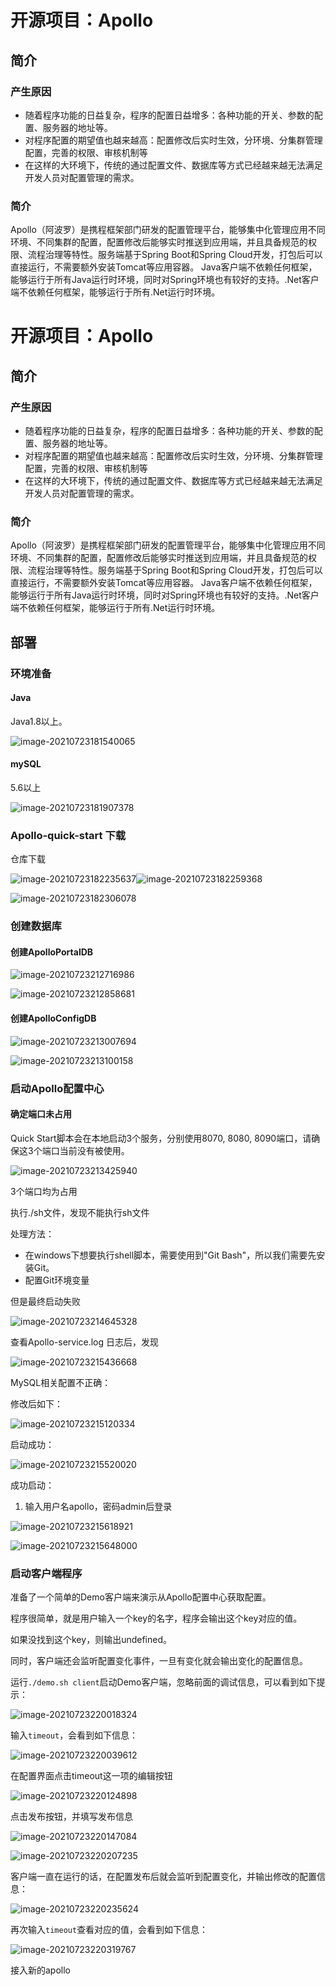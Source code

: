 # 开源项目：Apollo

## 简介

### 产生原因

* 随着程序功能的日益复杂，程序的配置日益增多：各种功能的开关、参数的配置、服务器的地址等。
* 对程序配置的期望值也越来越高：配置修改后实时生效，分环境、分集群管理配置，完善的权限、审核机制等
* 在这样的大环境下，传统的通过配置文件、数据库等方式已经越来越无法满足开发人员对配置管理的需求。

### 简介

 Apollo（阿波罗）是携程框架部门研发的配置管理平台，能够集中化管理应用不同环境、不同集群的配置，配置修改后能够实时推送到应用端，并且具备规范的权限、流程治理等特性。
​ 服务端基于Spring Boot和Spring Cloud开发，打包后可以直接运行，不需要额外安装Tomcat等应用容器。
​ Java客户端不依赖任何框架，能够运行于所有Java运行时环境，同时对Spring环境也有较好的支持。.Net客户端不依赖任何框架，能够运行于所有.Net运行时环境。

# 开源项目：Apollo

## 简介

### 产生原因

* 随着程序功能的日益复杂，程序的配置日益增多：各种功能的开关、参数的配置、服务器的地址等。
* 对程序配置的期望值也越来越高：配置修改后实时生效，分环境、分集群管理配置，完善的权限、审核机制等
* 在这样的大环境下，传统的通过配置文件、数据库等方式已经越来越无法满足开发人员对配置管理的需求。

### 简介

 Apollo（阿波罗）是携程框架部门研发的配置管理平台，能够集中化管理应用不同环境、不同集群的配置，配置修改后能够实时推送到应用端，并且具备规范的权限、流程治理等特性。
​ 服务端基于Spring Boot和Spring Cloud开发，打包后可以直接运行，不需要额外安装Tomcat等应用容器。
​ Java客户端不依赖任何框架，能够运行于所有Java运行时环境，同时对Spring环境也有较好的支持。.Net客户端不依赖任何框架，能够运行于所有.Net运行时环境。

## 部署

### 环境准备

#### Java

Java1.8以上。

![image-20210723181540065](C:\Users\zcy\AppData\Roaming\Typora\typora-user-images\image-20210723181540065.png)

#### mySQL

5.6以上

![image-20210723181907378](C:\Users\zcy\AppData\Roaming\Typora\typora-user-images\image-20210723181907378.png)

### Apollo-quick-start 下载

仓库下载

![image-20210723182235637](C:\Users\zcy\AppData\Roaming\Typora\typora-user-images\image-20210723182235637.png)![image-20210723182259368](C:\Users\zcy\AppData\Roaming\Typora\typora-user-images\image-20210723182259368.png)

![image-20210723182306078](C:\Users\zcy\AppData\Roaming\Typora\typora-user-images\image-20210723182306078.png)

### 创建数据库

#### 创建ApolloPortalDB

![image-20210723212716986](C:\Users\zcy\AppData\Roaming\Typora\typora-user-images\image-20210723212716986.png)

![image-20210723212858681](C:\Users\zcy\AppData\Roaming\Typora\typora-user-images\image-20210723212858681.png)

#### 创建ApolloConfigDB

![image-20210723213007694](C:\Users\zcy\AppData\Roaming\Typora\typora-user-images\image-20210723213007694.png)

![image-20210723213100158](C:\Users\zcy\AppData\Roaming\Typora\typora-user-images\image-20210723213100158.png)

### 启动Apollo配置中心

#### 确定端口未占用

Quick Start脚本会在本地启动3个服务，分别使用8070, 8080, 8090端口，请确保这3个端口当前没有被使用。

![image-20210723213425940](C:\Users\zcy\AppData\Roaming\Typora\typora-user-images\image-20210723213425940.png)

3个端口均为占用

执行./sh文件，发现不能执行sh文件

处理方法：

* 在windows下想要执行shell脚本，需要使用到"Git Bash"，所以我们需要先安装Git。
* 配置Git环境变量

但是最终启动失败

![image-20210723214645328](C:\Users\zcy\AppData\Roaming\Typora\typora-user-images\image-20210723214645328.png)

查看Apollo-service.log 日志后，发现

![image-20210723215436668](C:\Users\zcy\AppData\Roaming\Typora\typora-user-images\image-20210723215436668.png)

MySQL相关配置不正确：

修改后如下：

![image-20210723215120334](C:\Users\zcy\AppData\Roaming\Typora\typora-user-images\image-20210723215120334.png)

启动成功：

![image-20210723215520020](C:\Users\zcy\AppData\Roaming\Typora\typora-user-images\image-20210723215520020.png)

成功启动：

1. 输入用户名apollo，密码admin后登录

![image-20210723215618921](C:\Users\zcy\AppData\Roaming\Typora\typora-user-images\image-20210723215618921.png)

![image-20210723215648000](C:\Users\zcy\AppData\Roaming\Typora\typora-user-images\image-20210723215648000.png)

### 启动客户端程序

准备了一个简单的Demo客户端来演示从Apollo配置中心获取配置。

程序很简单，就是用户输入一个key的名字，程序会输出这个key对应的值。

如果没找到这个key，则输出undefined。

同时，客户端还会监听配置变化事件，一旦有变化就会输出变化的配置信息。

运行`./demo.sh client`启动Demo客户端，忽略前面的调试信息，可以看到如下提示：

![image-20210723220018324](C:\Users\zcy\AppData\Roaming\Typora\typora-user-images\image-20210723220018324.png)

输入`timeout`，会看到如下信息：

![image-20210723220039612](C:\Users\zcy\AppData\Roaming\Typora\typora-user-images\image-20210723220039612.png)

在配置界面点击timeout这一项的编辑按钮

![image-20210723220124898](C:\Users\zcy\AppData\Roaming\Typora\typora-user-images\image-20210723220124898.png)

点击发布按钮，并填写发布信息

![image-20210723220147084](C:\Users\zcy\AppData\Roaming\Typora\typora-user-images\image-20210723220147084.png)

![image-20210723220207235](C:\Users\zcy\AppData\Roaming\Typora\typora-user-images\image-20210723220207235.png)



客户端一直在运行的话，在配置发布后就会监听到配置变化，并输出修改的配置信息：

![image-20210723220235624](C:\Users\zcy\AppData\Roaming\Typora\typora-user-images\image-20210723220235624.png)

再次输入`timeout`查看对应的值，会看到如下信息：

![image-20210723220319767](C:\Users\zcy\AppData\Roaming\Typora\typora-user-images\image-20210723220319767.png)

接入新的apollo

